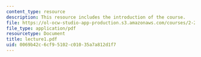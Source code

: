 ```yaml
---
content_type: resource
description: This resource includes the introduction of the course.
file: https://ol-ocw-studio-app-production.s3.amazonaws.com/courses/2-20-marine-hydrodynamics-13-021-spring-2005/0069b42c6cf95102c01035a7a812d1f7_lecture1.pdf
file_type: application/pdf
resourcetype: Document
title: lecture1.pdf
uid: 0069b42c-6cf9-5102-c010-35a7a812d1f7
---
```

